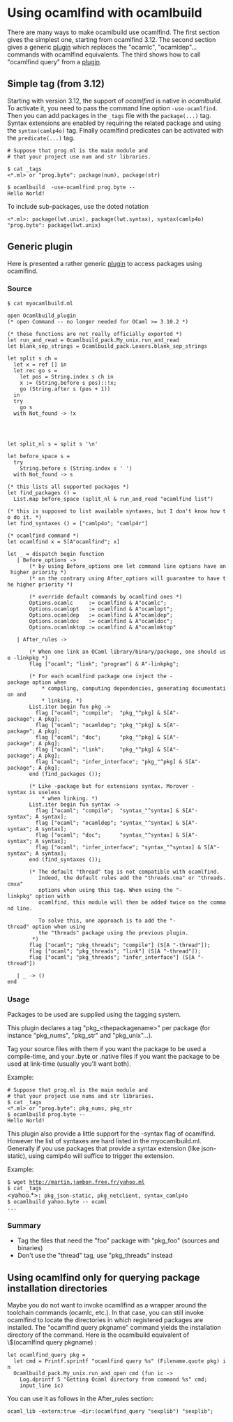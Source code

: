 <!-- ((! set title Using ocamlfind with ocamlbuild !)) ((! set learn !)) -->

# Using ocamlfind with ocamlbuild
There are many ways to make ocamlbuild use ocamlfind. The first section
gives the simplest one, starting from ocamlfind 3.12\. The second section
gives a generic [plugin](Making_plugins.html) which replaces the
"ocamlc", "ocamldep"... commands with ocamlfind equivalents. The third
shows how to call "ocamlfind query" from a
[plugin](Making_plugins.html).

## Simple tag \(from 3.12\)
Starting with version 3.12, the support of *ocamlfind* is native in
*ocamlbuild*. To activate it, you need to pass the command line option
`-use-ocamlfind`. Then you can add packages in the `_tags` file with the
`package(...)` tag. Syntax extensions are enabled by requiring the
related package and using the `syntax(camlp4o)` tag. Finally ocamlfind
predicates can be activated with the `predicate(...)` tag.

`# Suppose that prog.ml is the main module and`<br />`# that your project use num and str libraries.`

`$ cat _tags`<br />`<*.ml> or "prog.byte": package(num), package(str)`

`$ ocamlbuild  -use-ocamlfind prog.byte --`<br />`Hello World!`

To include sub-packages, use the doted notation

`<*.ml>: package(lwt.unix), package(lwt.syntax), syntax(camlp4o)`<br />`"prog.byte": package(lwt.unix)`

## Generic plugin
Here is presented a rather generic [plugin](Making_plugins.html)
to access packages using ocamlfind.

### Source
`$ cat myocamlbuild.ml`

`open Ocamlbuild_plugin`<br />`(* open Command -- no longer needed for OCaml >= 3.10.2 *)`

`(* these functions are not really officially exported *)`<br />`let run_and_read = Ocamlbuild_pack.My_unix.run_and_read`<br />`let blank_sep_strings = Ocamlbuild_pack.Lexers.blank_sep_strings`

`let split s ch =`<br />`  let x = ref [] in`<br />`  let rec go s =`<br />`    let pos = String.index s ch in`<br />`    x := (String.before s pos)::!x;`<br />`    go (String.after s (pos + 1))`<br />`  in`<br />`  try`<br />`    go s`<br />`  with Not_found -> !x`<br />`                                                                                                                                                                                                                                             `<br />`let split_nl s = split s '\n'`

`let before_space s =`<br />`  try`<br />`    String.before s (String.index s ' ')`<br />`  with Not_found -> s`

`(* this lists all supported packages *)`<br />`let find_packages () =`<br />`  List.map before_space (split_nl & run_and_read "ocamlfind list")`

`(* this is supposed to list available syntaxes, but I don't know how to do it. *)`<br />`let find_syntaxes () = ["camlp4o"; "camlp4r"]`

`(* ocamlfind command *)`<br />`let ocamlfind x = S[A"ocamlfind"; x]`

`let _ = dispatch begin function`<br />`   | Before_options ->`<br />`       (* by using Before_options one let command line options have an higher priority *)`<br />`       (* on the contrary using After_options will guarantee to have the higher priority *)`

`       (* override default commands by ocamlfind ones *)`<br />`       Options.ocamlc     := ocamlfind & A"ocamlc";`<br />`       Options.ocamlopt   := ocamlfind & A"ocamlopt";`<br />`       Options.ocamldep   := ocamlfind & A"ocamldep";`<br />`       Options.ocamldoc   := ocamlfind & A"ocamldoc";`<br />`       Options.ocamlmktop := ocamlfind & A"ocamlmktop"`

`   | After_rules ->`

`       (* When one link an OCaml library/binary/package, one should use -linkpkg *)`<br />`       flag ["ocaml"; "link"; "program"] & A"-linkpkg";`

`       (* For each ocamlfind package one inject the -package option when`<br />`           * compiling, computing dependencies, generating documentation and`<br />`           * linking. *)`<br />`       List.iter begin fun pkg ->`<br />`         flag ["ocaml"; "compile";  "pkg_"^pkg] & S[A"-package"; A pkg];`<br />`         flag ["ocaml"; "ocamldep"; "pkg_"^pkg] & S[A"-package"; A pkg];`<br />`         flag ["ocaml"; "doc";      "pkg_"^pkg] & S[A"-package"; A pkg];`<br />`         flag ["ocaml"; "link";     "pkg_"^pkg] & S[A"-package"; A pkg];`<br />`         flag ["ocaml"; "infer_interface"; "pkg_"^pkg] & S[A"-package"; A pkg];`<br />`       end (find_packages ());`

`       (* Like -package but for extensions syntax. Morover -syntax is useless`<br />`           * when linking. *)`<br />`       List.iter begin fun syntax ->`<br />`         flag ["ocaml"; "compile";  "syntax_"^syntax] & S[A"-syntax"; A syntax];`<br />`         flag ["ocaml"; "ocamldep"; "syntax_"^syntax] & S[A"-syntax"; A syntax];`<br />`         flag ["ocaml"; "doc";      "syntax_"^syntax] & S[A"-syntax"; A syntax];`<br />`         flag ["ocaml"; "infer_interface"; "syntax_"^syntax] & S[A"-syntax"; A syntax];`<br />`       end (find_syntaxes ());`<br />`       `<br />`       (* The default "thread" tag is not compatible with ocamlfind.`<br />`          Indeed, the default rules add the "threads.cma" or "threads.cmxa"`<br />`          options when using this tag. When using the "-linkpkg" option with`<br />`          ocamlfind, this module will then be added twice on the command line.`<br />`       `<br />`          To solve this, one approach is to add the "-thread" option when using`<br />`          the "threads" package using the previous plugin.`<br />`        *)`<br />`       flag ["ocaml"; "pkg_threads"; "compile"] (S[A "-thread"]);`<br />`       flag ["ocaml"; "pkg_threads"; "link"] (S[A "-thread"]);`<br />`       flag ["ocaml"; "pkg_threads"; "infer_interface"] (S[A "-thread"])`<br />`       `<br />`   | _ -> ()`<br />`end`

### Usage
Packages to be used are supplied using the tagging system.

This plugin declares a tag "pkg_<thepackagename\>" per package \(for
instance "pkg_nums", "pkg_str" and "pkg_unix"...\).

Tag your source files with them if you want the package to be used a
compile-time, and your .byte or .native files if you want the package to
be used at link-time \(usually you'll want both\).

Example:

`# Suppose that prog.ml is the main module and`<br />`# that your project use nums and str libraries.`<br />`$ cat _tags`<br />`<*.ml> or "prog.byte": pkg_nums, pkg_str`<br />`$ ocamlbuild prog.byte --`<br />`Hello World!`

This plugin also provide a little support for the -syntax flag of
ocamlfind. However the list of syntaxes are hard listed in the
myocamlbuild.ml. Generally if you use packages that provide a syntax
extension \(like json-static\), using camlp4o will suffice to trigger the
extension.

Example:

`$ wget `[`http://martin.jambon.free.fr/yahoo.ml`](http://martin.jambon.free.fr/yahoo.ml)<br />`$ cat _tags`<br /><yahoo.\*\>`: pkg_json-static, pkg_netclient, syntax_camlp4o`<br />`$ ocamlbuild yahoo.byte -- ocaml`<br />`...`

### Summary
- Tag the files that need the "foo" package with "pkg_foo" \(sources
 and binaries\)
- Don't use the "thread" tag, use "pkg_threads" instead

## Using ocamlfind only for querying package installation directories
Maybe you do not want to invoke ocamllfind as a wrapper around the
toolchain commands \(ocamlc, etc.\). In that case, you can still invoke
ocamlfind to locate the directories in which registered packages are
installed. The "ocamlfind query pkgname" command yields the installation
directory of the command. Here is the ocamlbuild equivalent of
\\$\(ocamlfind query pkgname\) :

`let ocamlfind_query pkg =`<br />`  let cmd = Printf.sprintf "ocamlfind query %s" (Filename.quote pkg) in`<br />`  Ocamlbuild_pack.My_unix.run_and_open cmd (fun ic ->`<br />`    Log.dprintf 5 "Getting Ocaml directory from command %s" cmd;`<br />`    input_line ic)`

You can use it as follows in the After_rules section:

`ocaml_lib ~extern:true ~dir:(ocamlfind_query "sexplib") "sexplib";`

